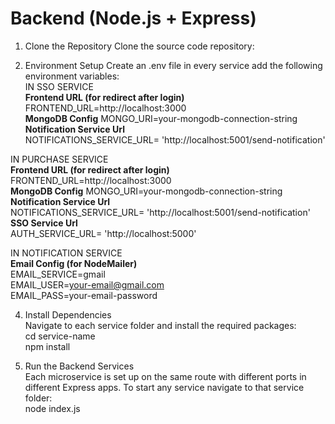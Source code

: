 # Backend (Node.js + Express)  
1. Clone the Repository
Clone the source code repository:  

2. Environment Setup
Create an .env file in every service add the following environment variables:  
IN SSO SERVICE  
**Frontend URL (for redirect after login)**   
FRONTEND_URL=http://localhost:3000    
**MongoDB Config**
MONGO_URI=your-mongodb-connection-string
**Notification Service Url**  
NOTIFICATIONS_SERVICE_URL= 'http://localhost:5001/send-notification'

IN PURCHASE SERVICE  
**Frontend URL (for redirect after login)**   
FRONTEND_URL=http://localhost:3000    
**MongoDB Config**
MONGO_URI=your-mongodb-connection-string
**Notification Service Url**  
NOTIFICATIONS_SERVICE_URL= 'http://localhost:5001/send-notification'  
**SSO Service Url**  
AUTH_SERVICE_URL= 'http://localhost:5000'  

IN NOTIFICATION SERVICE   
**Email Config (for NodeMailer)**  
EMAIL_SERVICE=gmail  
EMAIL_USER=your-email@gmail.com  
EMAIL_PASS=your-email-password  



4. Install Dependencies    
Navigate to each service folder and install the required packages:    
cd service-name  
npm install  

5. Run the Backend Services    
Each microservice is set up on the same route with different ports in different Express apps. To start any service navigate to that service folder:  
node index.js
